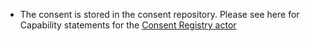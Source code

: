 - The consent is stored in the consent repository. Please see here for Capability statements for the <a href="https://profiles.ihe.net/ITI/PCF/CapabilityStatement-IHE.PCF.consentRegistry.html">Consent Registry actor</a>